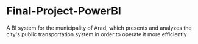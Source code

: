 # Final-Project-PowerBI
A BI system for the municipality of Arad, which presents and analyzes the city's public transportation system in order to operate it more efficiently
